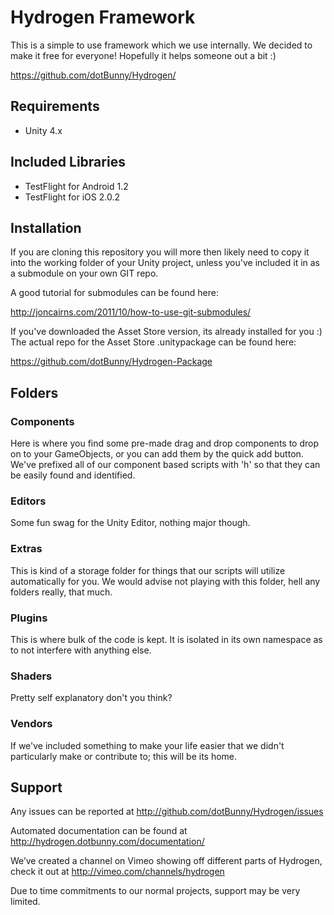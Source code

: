 Hydrogen Framework
================================================================================================

This is a simple to use framework which we use internally. 
We decided to make it free for everyone! 
Hopefully it helps someone out a bit :)

https://github.com/dotBunny/Hydrogen/


Requirements
------------------------------------------------------------------------------------------------
- Unity 4.x

Included Libraries
------------------------------------------------------------------------------------------------
- TestFlight for Android 1.2
- TestFlight for iOS 2.0.2

Installation
------------------------------------------------------------------------------------------------

If you are cloning this repository you will more then likely need to copy it into the working 
folder of your Unity project, unless you've included it in as a submodule on your own GIT repo.

A good tutorial for submodules can be found here:

http://joncairns.com/2011/10/how-to-use-git-submodules/

If you've downloaded the Asset Store version, its already installed for you :) The actual repo 
for the Asset Store .unitypackage can be found here:

https://github.com/dotBunny/Hydrogen-Package

Folders
------------------------------------------------------------------------------------------------

### Components ###
Here is where you find some pre-made drag and drop components to drop on to your GameObjects, or
you can add them by the quick add button. We've prefixed all of our component based scripts with
'h' so that they can be easily found and identified.

### Editors ###
Some fun swag for the Unity Editor, nothing major though.

### Extras ###
This is kind of a storage folder for things that our scripts will utilize automatically for you.
We would advise not playing with this folder, hell any folders really, that much.

### Plugins ###
This is where bulk of the code is kept. It is isolated in its own namespace as to not interfere
with anything else.

### Shaders ###
Pretty self explanatory don't you think?

### Vendors ###
If we've included something to make your life easier that we didn't particularly make or contribute
to; this will be its home.


Support
------------------------------------------------------------------------------------------------

Any issues can be reported at http://github.com/dotBunny/Hydrogen/issues

Automated documentation can be found at http://hydrogen.dotbunny.com/documentation/

We’ve created a channel on Vimeo showing off different parts of Hydrogen, check it out at
http://vimeo.com/channels/hydrogen

Due to time commitments to our normal projects, support may be very limited.
